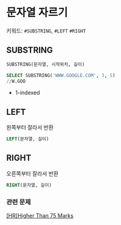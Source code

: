 # 문자열 자르기
키워드: `#SUBSTRING`, `#LEFT` `#RIGHT`

## SUBSTRING
```SQL
SUBSTRING(문자열, 시작위치, 길이)
```

```SQL
SELECT SUBSTRING('WWW.GOOGLE.COM', 3, 5)
//W.GOO
```
- 1-indexed

## LEFT
왼쪽부터 잘라서 반환
```SQL
LEFT(문자열, 길이)
```

## RIGHT
오른쪽부터 잘라서 반환
```SQL
RIGHT(문자열, 길이)
```

### 관련 문제
[[HR]Higher Than 75 Marks](https://www.hackerrank.com/challenges/more-than-75-marks/problem?isFullScreen=true)